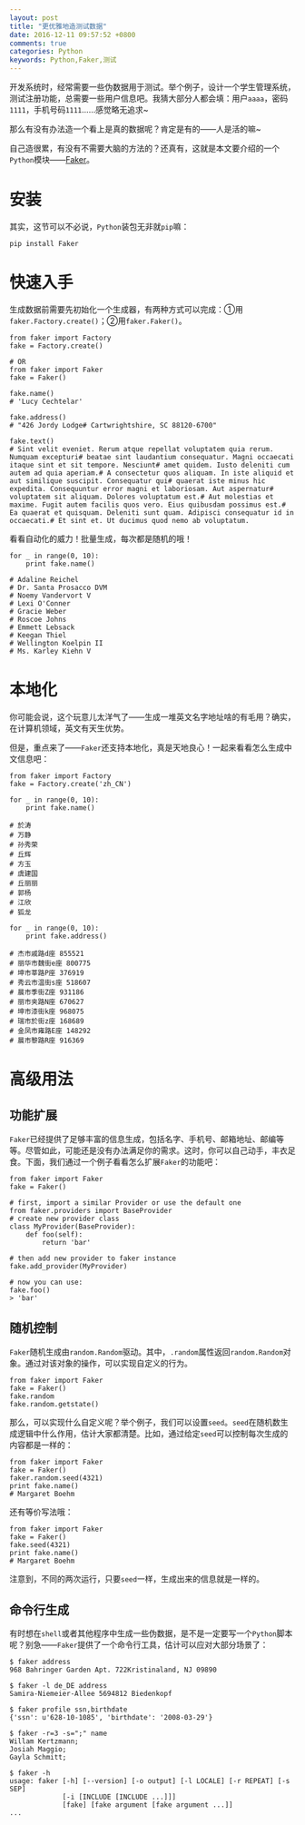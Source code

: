 ```yaml
---
layout: post
title: "更优雅地造测试数据"
date: 2016-12-11 09:57:52 +0800
comments: true
categories: Python
keywords: Python,Faker,测试
---
```


开发系统时，经常需要一些伪数据用于测试。举个例子，设计一个学生管理系统，测试注册功能，总需要一些用户信息吧。我猜大部分人都会填：用户`aaaa`，密码`1111`，手机号码`1111`……感觉略无追求~

那么有没有办法造一个看上是真的数据呢？肯定是有的——人是活的嘛~

自己造很累，有没有不需要大脑的方法的？还真有，这就是本文要介绍的一个`Python`模块——[Faker](https://pypi.python.org/pypi/fake-factory)。

<!--more-->

# 安装

其实，这节可以不必说，`Python`装包无非就`pip`嘛：

```
pip install Faker
```

# 快速入手

生成数据前需要先初始化一个生成器，有两种方式可以完成：①用`faker.Factory.create()`；②用`faker.Faker()`。

```
from faker import Factory
fake = Factory.create()

# OR
from faker import Faker
fake = Faker()

fake.name()
# 'Lucy Cechtelar'

fake.address()
# "426 Jordy Lodge# Cartwrightshire, SC 88120-6700"

fake.text()
# Sint velit eveniet. Rerum atque repellat voluptatem quia rerum. Numquam excepturi# beatae sint laudantium consequatur. Magni occaecati itaque sint et sit tempore. Nesciunt# amet quidem. Iusto deleniti cum autem ad quia aperiam.# A consectetur quos aliquam. In iste aliquid et aut similique suscipit. Consequatur qui# quaerat iste minus hic expedita. Consequuntur error magni et laboriosam. Aut aspernatur# voluptatem sit aliquam. Dolores voluptatum est.# Aut molestias et maxime. Fugit autem facilis quos vero. Eius quibusdam possimus est.# Ea quaerat et quisquam. Deleniti sunt quam. Adipisci consequatur id in occaecati.# Et sint et. Ut ducimus quod nemo ab voluptatum.
```

看看自动化的威力！批量生成，每次都是随机的哦！

```
for _ in range(0, 10):
    print fake.name()

# Adaline Reichel
# Dr. Santa Prosacco DVM
# Noemy Vandervort V
# Lexi O'Conner
# Gracie Weber
# Roscoe Johns
# Emmett Lebsack
# Keegan Thiel
# Wellington Koelpin II
# Ms. Karley Kiehn V
```

# 本地化

你可能会说，这个玩意儿太洋气了——生成一堆英文名字地址啥的有毛用？确实，在计算机领域，英文有天生优势。

但是，重点来了——`Faker`还支持本地化，真是天地良心！一起来看看怎么生成中文信息吧：

```
from faker import Factory
fake = Factory.create('zh_CN')

for _ in range(0, 10):
    print fake.name()

# 於涛
# 万静
# 孙秀荣
# 丘辉
# 方玉
# 虞建国
# 丘丽丽
# 郭杨
# 江欣
# 狐龙

for _ in range(0, 10):
    print fake.address()

# 杰市戚路d座 855521
# 丽华市魏街e座 800775
# 坤市莘路P座 376919
# 秀云市温街s座 518607
# 晨市季街Z座 931186
# 丽市夹路N座 670627
# 坤市漆街k座 968075
# 瑞市於街z座 168689
# 金凤市雍路E座 148292
# 晨市黎路R座 916369
```

# 高级用法

## 功能扩展

`Faker`已经提供了足够丰富的信息生成，包括名字、手机号、邮箱地址、邮编等等。尽管如此，可能还是没有办法满足你的需求。这时，你可以自己动手，丰衣足食。下面，我们通过一个例子看看怎么扩展`Faker`的功能吧：

```
from faker import Faker
fake = Faker()

# first, import a similar Provider or use the default one
from faker.providers import BaseProvider
# create new provider class
class MyProvider(BaseProvider):
    def foo(self):
        return 'bar'

# then add new provider to faker instance
fake.add_provider(MyProvider)

# now you can use:
fake.foo()
> 'bar'
```

## 随机控制

`Faker`随机生成由`random.Random`驱动。其中，`.random`属性返回`random.Random`对象。通过对该对象的操作，可以实现自定义的行为。

```
from faker import Faker
fake = Faker()
fake.random
fake.random.getstate()
```

那么，可以实现什么自定义呢？举个例子，我们可以设置`seed`。`seed`在随机数生成逻辑中什么作用，估计大家都清楚。比如，通过给定`seed`可以控制每次生成的内容都是一样的：

```
from faker import Faker
fake = Faker()
faker.random.seed(4321)
print fake.name()
# Margaret Boehm
```

还有等价写法哦：

```
from faker import Faker
fake = Faker()
fake.seed(4321)
print fake.name()
# Margaret Boehm
```

注意到，不同的两次运行，只要`seed`一样，生成出来的信息就是一样的。

## 命令行生成

有时想在`shell`或者其他程序中生成一些伪数据，是不是一定要写一个`Python`脚本呢？别急——`Faker`提供了一个命令行工具，估计可以应对大部分场景了：

```
$ faker address
968 Bahringer Garden Apt. 722Kristinaland, NJ 09890

$ faker -l de_DE address
Samira-Niemeier-Allee 5694812 Biedenkopf

$ faker profile ssn,birthdate
{'ssn': u'628-10-1085', 'birthdate': '2008-03-29'}

$ faker -r=3 -s=";" name
Willam Kertzmann;
Josiah Maggio;
Gayla Schmitt;

$ faker -h
usage: faker [-h] [--version] [-o output] [-l LOCALE] [-r REPEAT] [-s SEP]
             [-i [INCLUDE [INCLUDE ...]]]
             [fake] [fake argument [fake argument ...]]
...
```
